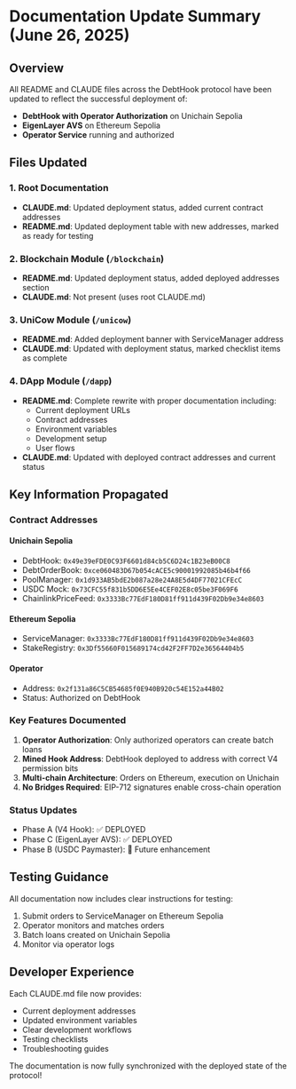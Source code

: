 # Documentation Update Summary (June 26, 2025)

## Overview

All README and CLAUDE files across the DebtHook protocol have been updated to reflect the successful deployment of:
- **DebtHook with Operator Authorization** on Unichain Sepolia
- **EigenLayer AVS** on Ethereum Sepolia
- **Operator Service** running and authorized

## Files Updated

### 1. Root Documentation
- **CLAUDE.md**: Updated deployment status, added current contract addresses
- **README.md**: Updated deployment table with new addresses, marked as ready for testing

### 2. Blockchain Module (`/blockchain`)
- **README.md**: Updated deployment status, added deployed addresses section
- **CLAUDE.md**: Not present (uses root CLAUDE.md)

### 3. UniCow Module (`/unicow`)
- **README.md**: Added deployment banner with ServiceManager address
- **CLAUDE.md**: Updated with deployment status, marked checklist items as complete

### 4. DApp Module (`/dapp`)
- **README.md**: Complete rewrite with proper documentation including:
  - Current deployment URLs
  - Contract addresses
  - Environment variables
  - Development setup
  - User flows
- **CLAUDE.md**: Updated with deployed contract addresses and current status

## Key Information Propagated

### Contract Addresses
#### Unichain Sepolia
- DebtHook: `0x49e39eFDE0C93F6601d84cb5C6D24c1B23eB00C8`
- DebtOrderBook: `0xce060483D67b054cACE5c90001992085b46b4f66`
- PoolManager: `0x1d933AB5bdE2b087a28e24A8E5d4DF77021CFEcC`
- USDC Mock: `0x73CFC55f831b5DD6E5Ee4CEF02E8c05be3F069F6`
- ChainlinkPriceFeed: `0x3333Bc77EdF180D81ff911d439F02Db9e34e8603`

#### Ethereum Sepolia
- ServiceManager: `0x3333Bc77EdF180D81ff911d439F02Db9e34e8603`
- StakeRegistry: `0x3Df55660F015689174cd42F2FF7D2e36564404b5`

#### Operator
- Address: `0x2f131a86C5CB54685f0E940B920c54E152a44B02`
- Status: Authorized on DebtHook

### Key Features Documented
1. **Operator Authorization**: Only authorized operators can create batch loans
2. **Mined Hook Address**: DebtHook deployed to address with correct V4 permission bits
3. **Multi-chain Architecture**: Orders on Ethereum, execution on Unichain
4. **No Bridges Required**: EIP-712 signatures enable cross-chain operation

### Status Updates
- Phase A (V4 Hook): ✅ DEPLOYED
- Phase C (EigenLayer AVS): ✅ DEPLOYED  
- Phase B (USDC Paymaster): 🚧 Future enhancement

## Testing Guidance

All documentation now includes clear instructions for testing:
1. Submit orders to ServiceManager on Ethereum Sepolia
2. Operator monitors and matches orders
3. Batch loans created on Unichain Sepolia
4. Monitor via operator logs

## Developer Experience

Each CLAUDE.md file now provides:
- Current deployment addresses
- Updated environment variables
- Clear development workflows
- Testing checklists
- Troubleshooting guides

The documentation is now fully synchronized with the deployed state of the protocol!